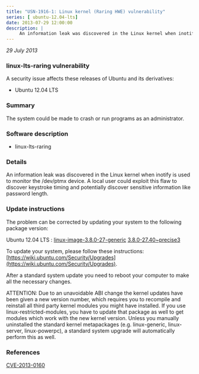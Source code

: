 ```yaml
---
title: "USN-1916-1: Linux kernel (Raring HWE) vulnerability"
series: [ ubuntu-12.04-lts]
date: 2013-07-29 12:00:00
description: |
     An information leak was discovered in the Linux kernel when inotify is used to monitor the /dev/ptmx device. A local user could exploit this flaw to discover keystroke timing and potentially discover sensitive information like password length. 
--- 
```

 
 

*29 July 2013*

### linux-lts-raring vulnerability

A security issue affects these releases of Ubuntu and its derivatives:

* Ubuntu 12.04 LTS

### Summary

The system could be made to crash or run programs as an administrator. 

### Software description

* linux-lts-raring 

### Details

 An information leak was discovered in the Linux kernel when inotify is used to monitor the /dev/ptmx device. A local user could exploit this flaw to discover keystroke timing and potentially discover sensitive information like password length. 

### Update instructions

The problem can be corrected by updating your system to the following package version:

Ubuntu 12.04 LTS
 : [linux-image-3.8.0-27-generic](https://launchpad.net/ubuntu/+source/linux-lts-raring) <span> [3.8.0-27.40~precise3](https://launchpad.net/ubuntu/+source/linux-lts-raring/3.8.0-27.40~precise3) </span> 

To update your system, please follow these instructions: [https://wiki.ubuntu.com/Security/Upgrades](https://wiki.ubuntu.com/Security/Upgrades).

After a standard system update you need to reboot your computer to make all the necessary changes.

ATTENTION: Due to an unavoidable ABI change the kernel updates have been given a new version number, which requires you to recompile and reinstall all third party kernel modules you might have installed. If you use linux-restricted-modules, you have to update that package as well to get modules which work with the new kernel version. Unless you manually uninstalled the standard kernel metapackages (e.g. linux-generic, linux-server, linux-powerpc), a standard system upgrade will automatically perform this as well. 

### References

 
 [CVE-2013-0160](http://people.ubuntu.com/~ubuntu-security/cve/CVE-2013-0160)
 

